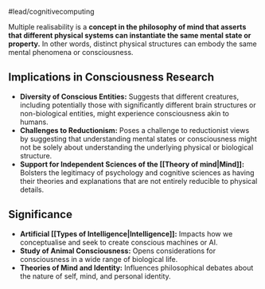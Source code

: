 #lead/cognitivecomputing

Multiple realisability is a **concept in the philosophy of mind that asserts that different physical systems can instantiate the same mental state or property.** In other words, distinct physical structures can embody the same mental phenomena or consciousness.

## Implications in Consciousness Research

- **Diversity of Conscious Entities:** Suggests that different creatures, including potentially those with significantly different brain structures or non-biological entities, might experience consciousness akin to humans.
- **Challenges to Reductionism:** Poses a challenge to reductionist views by suggesting that understanding mental states or consciousness might not be solely about understanding the underlying physical or biological structure.
- **Support for Independent Sciences of the [[Theory of mind|Mind]]:** Bolsters the legitimacy of psychology and cognitive sciences as having their theories and explanations that are not entirely reducible to physical details.

## Significance

- **Artificial [[Types of Intelligence|Intelligence]]:** Impacts how we conceptualise and seek to create conscious machines or AI.
- **Study of Animal Consciousness:** Opens considerations for consciousness in a wide range of biological life.
- **Theories of Mind and Identity:** Influences philosophical debates about the nature of self, mind, and personal identity.
